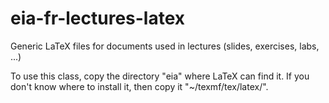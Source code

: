 eia-fr-lectures-latex
=====================

Generic LaTeX files for documents used in lectures (slides, exercises, labs, ...)

To use this class, copy the directory "eia" where LaTeX can find it. If you
don't know where to install it, then copy it "~/texmf/tex/latex/".
